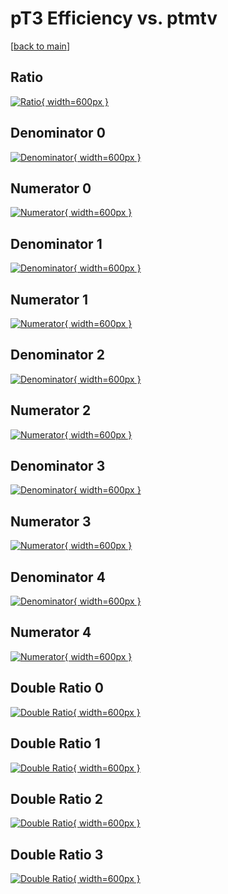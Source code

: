 # pT3 Efficiency vs. ptmtv

[[back to main](./)]



## Ratio

[![Ratio](../mtv/var/pT3_vtr_0_-1_eff_ptmtv.png){ width=600px }](../mtv/var/pT3_vtr_0_-1_eff_ptmtv.pdf)

## Denominator 0

[![Denominator](../mtv/den/pT3_vtr_0_-1_eff_ptmtv_den0.png){ width=600px }](../mtv/den/pT3_vtr_0_-1_eff_ptmtv_den0.pdf)

## Numerator 0

[![Numerator](../mtv/num/pT3_vtr_0_-1_eff_ptmtv_num0.png){ width=600px }](../mtv/num/pT3_vtr_0_-1_eff_ptmtv_num0.pdf)

## Denominator 1

[![Denominator](../mtv/den/pT3_vtr_0_-1_eff_ptmtv_den1.png){ width=600px }](../mtv/den/pT3_vtr_0_-1_eff_ptmtv_den1.pdf)

## Numerator 1

[![Numerator](../mtv/num/pT3_vtr_0_-1_eff_ptmtv_num1.png){ width=600px }](../mtv/num/pT3_vtr_0_-1_eff_ptmtv_num1.pdf)

## Denominator 2

[![Denominator](../mtv/den/pT3_vtr_0_-1_eff_ptmtv_den2.png){ width=600px }](../mtv/den/pT3_vtr_0_-1_eff_ptmtv_den2.pdf)

## Numerator 2

[![Numerator](../mtv/num/pT3_vtr_0_-1_eff_ptmtv_num2.png){ width=600px }](../mtv/num/pT3_vtr_0_-1_eff_ptmtv_num2.pdf)

## Denominator 3

[![Denominator](../mtv/den/pT3_vtr_0_-1_eff_ptmtv_den3.png){ width=600px }](../mtv/den/pT3_vtr_0_-1_eff_ptmtv_den3.pdf)

## Numerator 3

[![Numerator](../mtv/num/pT3_vtr_0_-1_eff_ptmtv_num3.png){ width=600px }](../mtv/num/pT3_vtr_0_-1_eff_ptmtv_num3.pdf)

## Denominator 4

[![Denominator](../mtv/den/pT3_vtr_0_-1_eff_ptmtv_den4.png){ width=600px }](../mtv/den/pT3_vtr_0_-1_eff_ptmtv_den4.pdf)

## Numerator 4

[![Numerator](../mtv/num/pT3_vtr_0_-1_eff_ptmtv_num4.png){ width=600px }](../mtv/num/pT3_vtr_0_-1_eff_ptmtv_num4.pdf)

## Double Ratio 0

[![Double Ratio](../mtv/ratio/pT3_vtr_0_-1_eff_ptmtv_ratio0.png){ width=600px }](../mtv/ratio/pT3_vtr_0_-1_eff_ptmtv_ratio0.pdf)

## Double Ratio 1

[![Double Ratio](../mtv/ratio/pT3_vtr_0_-1_eff_ptmtv_ratio1.png){ width=600px }](../mtv/ratio/pT3_vtr_0_-1_eff_ptmtv_ratio1.pdf)

## Double Ratio 2

[![Double Ratio](../mtv/ratio/pT3_vtr_0_-1_eff_ptmtv_ratio2.png){ width=600px }](../mtv/ratio/pT3_vtr_0_-1_eff_ptmtv_ratio2.pdf)

## Double Ratio 3

[![Double Ratio](../mtv/ratio/pT3_vtr_0_-1_eff_ptmtv_ratio3.png){ width=600px }](../mtv/ratio/pT3_vtr_0_-1_eff_ptmtv_ratio3.pdf)

